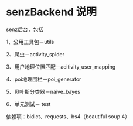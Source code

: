 senzBackend 说明
===========
senz后台，包括

1、公用工具包－utils

2、爬虫－activity_spider

3、用户地理位置匹配－acitivity_user_mapping

4、poi地理围栏－poi_generator

5、贝叶斯分类器－naive_bayes

6、单元测试－ test

依赖项：bidict、requests、bs4（beautiful soup 4）
